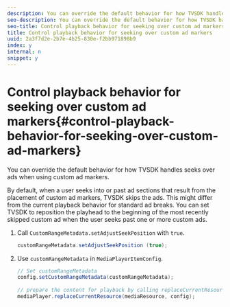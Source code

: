 ```yaml
---
description: You can override the default behavior for how TVSDK handles seeks over ads when using custom ad markers.
seo-description: You can override the default behavior for how TVSDK handles seeks over ads when using custom ad markers.
seo-title: Control playback behavior for seeking over custom ad markers
title: Control playback behavior for seeking over custom ad markers
uuid: 2a3f7d2e-2b7e-4b25-830e-f2bb971898b9
index: y
internal: n
snippet: y
---
```


# Control playback behavior for seeking over custom ad markers{#control-playback-behavior-for-seeking-over-custom-ad-markers}

You can override the default behavior for how TVSDK handles seeks over ads when using custom ad markers.

By default, when a user seeks into or past ad sections that result from the placement of custom ad markers, TVSDK skips the ads. This might differ from the current playback behavior for standard ad breaks. You can set TVSDK to reposition the playhead to the beginning of the most recently skipped custom ad when the user seeks past one or more custom ads. 

1. Call `CustomRangeMetadata.setAdjustSeekPosition` with `true`.

   ```java
   customRangeMetadata.setAdjustSeekPosition (true);
   ```

1. Use `customRangeMetadata` in `MediaPlayerItemConfig`.

   ```java
   // Set customRangeMetadata 
   config.setCustomRangeMetadata(customRangeMetadata); 
    
   // prepare the content for playback by calling replaceCurrentResource 
   mediaPlayer.replaceCurrentResource(mediaResource, config); 
   
   ```

